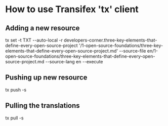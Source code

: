 # How to use Transifex 'tx' client

## Adding a new resource

tx set -t TXT --auto-local -r developers-corner.three-key-elements-that-define-every-open-source-project '<lang>/1-open-source-foundations/three-key-elements-that-define-every-open-source-project.md' --source-file en/1-open-source-foundations/three-key-elements-that-define-every-open-source-project.md --source-lang en --execute

## Pushing up new resource

tx push -s

## Pulling the translations

tx pull -s
